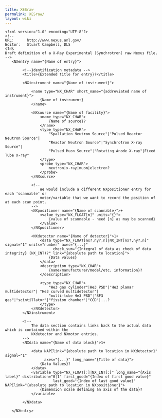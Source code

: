```yaml
---
title: XESraw
permalink: XESraw/
layout: wiki
---
```


    <?xml version="1.0" encoding="UTF-8"?>
    <!--
    URL:      http://www.nexus.anl.gov/
    Editor:   Stuart Campbell, DLS
    $Id$
    Draft definition of a X-Ray Experimental (Synchrotron) raw Nexus file.
    -->
       <NXentry name="{Name of entry}">
       
            <!--Identification metadata -->
            <title>{Extended title for entry}?</title>
            
            <NXinstrument name="{Name of instrument}">

                <name type="NX_CHAR" short_name="{addreviated name of instrument}">
                    {Name of instrument}
                </name>

                <NXsource name="{Name of facility}">
                    <name type="NX_CHAR">
                        {Name of source}?
                    </name>
                    <type type="NX_CHAR">
                        "Spallation Neutron Source"|"Pulsed Reactor Neutron Source"|
                        "Reactor Neutron Source"|"Synchrotron X-ray Source"|
                        "Pulsed Muon Source"|"Rotating Anode X-ray"|Fixed Tube X-ray"
                    </type>
                    <probe type="NX_CHAR">
                        neutron|x-ray|muon|electron?
                    </probe>
                </NXsource>
                
                <!--
                    We would include a different NXpositioner entry for each 'scannable' or
                    motor/variable that we want to record the position of at each scan point.
                -->
                <NXpositioner name="{Name of scannable}">+
                    <value type="NX_FLOAT[n]" units="{}">
                        {value of scannable - need [n] as may be scanned}
                    </value>
                </NXpositioner>

                <NXdetector name="{Name of detector}">1+
                    <data type="NX_FLOAT[nx?,ny?,n]|NX_INT[nx?,ny?,n]" signal="1" units="number" axes="{...}"
                          check_sum="{Integral of data as check of data integrity} (NX_INT)?" link="{absolute path to location}">
                        {Data values}
                    </data>
                    <description type="NX_CHAR">
                        {name/manufacturer/model/etc. information}?
                    </description>
                                
                    <type type="NX_CHAR">
                        "He3 gas cylinder"|He3 PSD"|"He3 planar multidetector"| "He3 curved multidetector"| 
                        "multi-tube He3 PSD"|"BF3 gas"|"scintillator"|"fission chamber"|"CCD"|...?
                    </type>                 
                </NXdetector>
            </NXinstrument>

            <!--
                The data section contains links back to the actual data which is contained within the 
                NXdetector and NXmotor entries.
            -->
            <NXdata name="{Name of data block}">1+
            
                <data NAPIlink="{absolute path to location in NXdetector}" signal="1" 
                      axes="{...}" long_name="{Title of data}">
                    {Data Values}?
                </data>
                <variable type="NX_FLOAT[:]|NX_INT[:]" long_name="{Axis label}" distribution="0|1" first_good="{Index of first good value}" 
                          last_good="{Index of last good value}" NAPIlink="{absolute path to location in NXpositioner}">
                    {Dimension scale defining an axis of the data}?
                </variable>     
                        
            </NXdata>

       </NXentry>

